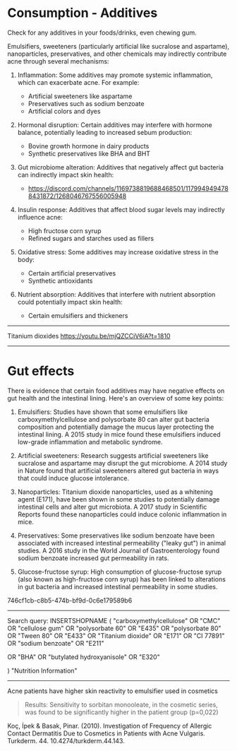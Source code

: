 # Consumption - Additives

Check for any additives in your foods/drinks, even chewing gum. 

Emulsifiers, sweeteners (particularly artificial like sucralose and aspartame), nanoparticles, preservatives, and other chemicals may indirectly contribute acne through several mechanisms:

1. Inflammation: Some additives may promote systemic inflammation, which can exacerbate acne. For example:
   - Artificial sweeteners like aspartame
   - Preservatives such as sodium benzoate
   - Artificial colors and dyes

2. Hormonal disruption: Certain additives may interfere with hormone balance, potentially leading to increased sebum production:
   - Bovine growth hormone in dairy products
   - Synthetic preservatives like BHA and BHT

3. Gut microbiome alteration: Additives that negatively affect gut bacteria can indirectly impact skin health:
   - https://discord.com/channels/1169738819688468501/1179949494788431872/1268046767556005948

4. Insulin response: Additives that affect blood sugar levels may indirectly influence acne:
   - High fructose corn syrup
   - Refined sugars and starches used as fillers

5. Oxidative stress: Some additives may increase oxidative stress in the body:
   - Certain artificial preservatives
   - Synthetic antioxidants

6. Nutrient absorption: Additives that interfere with nutrient absorption could potentially impact skin health:
   - Certain emulsifiers and thickeners

---

Titanium dioxides https://youtu.be/mjQZCCiV6iA?t=1810

---

# Gut effects
There is evidence that certain food additives may have negative effects on gut health and the intestinal lining. Here's an overview of some key points:

1. Emulsifiers:
Studies have shown that some emulsifiers like carboxymethylcellulose and polysorbate 80 can alter gut bacteria composition and potentially damage the mucus layer protecting the intestinal lining. A 2015 study in mice found these emulsifiers induced low-grade inflammation and metabolic syndrome.

2. Artificial sweeteners:
Research suggests artificial sweeteners like sucralose and aspartame may disrupt the gut microbiome. A 2014 study in Nature found that artificial sweeteners altered gut bacteria in ways that could induce glucose intolerance.

3. Nanoparticles:
Titanium dioxide nanoparticles, used as a whitening agent (E171), have been shown in some studies to potentially damage intestinal cells and alter gut microbiota. A 2017 study in Scientific Reports found these nanoparticles could induce colonic inflammation in mice.

4. Preservatives:
Some preservatives like sodium benzoate have been associated with increased intestinal permeability ("leaky gut") in animal studies. A 2016 study in the World Journal of Gastroenterology found sodium benzoate increased gut permeability in rats.

5. Glucose-fructose syrup:
High consumption of glucose-fructose syrup (also known as high-fructose corn syrup) has been linked to alterations in gut bacteria and increased intestinal permeability in some studies.

746cf1cb-c8b5-474b-bf9d-0c6e179589b6

---

Search query:
INSERTSHOPNAME (
"carboxymethylcellulose" OR "CMC" OR "cellulose gum" OR
"polysorbate 60" OR "E435" OR
"polysorbate 80" OR "Tween 80" OR "E433" OR
"Titanium dioxide" OR "E171" OR 
"CI 77891" OR
"sodium benzoate" OR "E211"

OR "BHA" OR "butylated hydroxyanisole" OR "E320"

)  "Nutrition Information"

---

Acne patients have higher skin reactivity to emulsifier used in cosmetics
> Results: Sensitivity to sorbitan monooleate, in the cosmetic series, was found to be significantly higher in the patient group (p=0,022)

Koç, İpek & Basak, Pinar. (2010). Investigation of Frequency of Allergic Contact Dermatitis Due to Cosmetics in Patients with Acne Vulgaris. Turkderm. 44. 10.4274/turkderm.44.143.
